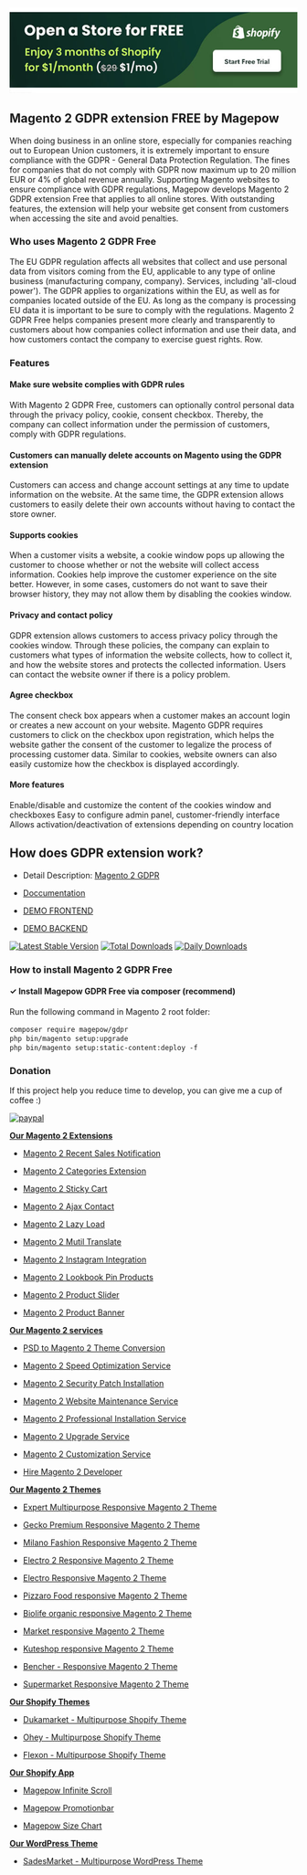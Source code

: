 [<img src="https://github.com/magepow/themeforest/blob/master/shopify/shopify_affiliate.jpg" >](https://shopify.pxf.io/VyL446)

## Magento 2 GDPR extension FREE by Magepow
When doing business in an online store, especially for companies reaching out to European Union customers, it is extremely important to ensure compliance with the GDPR - General Data Protection Regulation. The fines for companies that do not comply with GDPR now maximum up to 20 million EUR or 4% of global revenue annually.
Supporting Magento websites to ensure compliance with GDPR regulations, Magepow develops Magento 2 GDPR extension Free that applies to all online stores. With outstanding features, the extension will help your website get consent from customers when accessing the site and avoid penalties.
### Who uses Magento 2 GDPR Free
The EU GDPR regulation affects all websites that collect and use personal data from visitors coming from the EU, applicable to any type of online business (manufacturing company, company). Services, including 'all-cloud power'). The GDPR applies to organizations within the EU, as well as for companies located outside of the EU. As long as the company is processing EU data it is important to be sure to comply with the regulations.
Magento 2 GDPR Free helps companies present more clearly and transparently to customers about how companies collect information and use their data, and how customers contact the company to exercise guest rights. Row.
### Features
#### Make sure website complies with GDPR rules
With Magento 2 GDPR Free, customers can optionally control personal data through the privacy policy, cookie, consent checkbox. Thereby, the company can collect information under the permission of customers, comply with GDPR regulations.
#### Customers can manually delete accounts on Magento using the GDPR extension
Customers can access and change account settings at any time to update information on the website. At the same time, the GDPR extension allows customers to easily delete their own accounts without having to contact the store owner.
#### Supports cookies
When a customer visits a website, a cookie window pops up allowing the customer to choose whether or not the website will collect access information. Cookies help improve the customer experience on the site better. However, in some cases, customers do not want to save their browser history, they may not allow them by disabling the cookies window.
#### Privacy and contact policy
GDPR extension allows customers to access privacy policy through the cookies window. Through these policies, the company can explain to customers what types of information the website collects, how to collect it, and how the website stores and protects the collected information. Users can contact the website owner if there is a policy problem.
#### Agree checkbox
The consent check box appears when a customer makes an account login or creates a new account on your website. Magento GDPR requires customers to click on the checkbox upon registration, which helps the website gather the consent of the customer to legalize the process of processing customer data. Similar to cookies, website owners can also easily customize how the checkbox is displayed accordingly.
#### More features
Enable/disable and customize the content of the cookies window and checkboxes
Easy to configure admin panel, customer-friendly interface
Allows activation/deactivation of extensions depending on country location

## How does GDPR extension work?

- Detail Description: [Magento 2 GDPR](https://magepow.com/magento-2-gdpr.html)

- [Doccumentation](https://docs.magepow.com/gdpr)

- [DEMO FRONTEND](http://demo.magepow.com/gdpr/)

- [DEMO BACKEND](http://demo.magepow.com/gdpr/admin)

[![Latest Stable Version](https://poser.pugx.org/magepow/gdpr/v/stable)](https://packagist.org/packages/magepow/gdpr)
[![Total Downloads](https://poser.pugx.org/magepow/gdpr/downloads)](https://packagist.org/packages/magepow/gdpr)
[![Daily Downloads](https://poser.pugx.org/magepow/gdpr/d/daily)](https://packagist.org/packages/magepow/gdpr)

### How to install Magento 2 GDPR Free
#### ✓ Install Magepow GDPR Free via composer (recommend)
Run the following command in Magento 2 root folder:

```
composer require magepow/gdpr
php bin/magento setup:upgrade
php bin/magento setup:static-content:deploy -f
```
### Donation

If this project help you reduce time to develop, you can give me a cup of coffee :) 

[![paypal](https://www.paypalobjects.com/en_US/i/btn/btn_donateCC_LG.gif)](https://www.paypal.com/paypalme/alopay)

      
**[Our Magento 2 Extensions](https://magepow.com/magento-2-extensions.html)**

* [Magento 2 Recent Sales Notification](https://magepow.com/magento-2-recent-order-notification.html)

* [Magento 2 Categories Extension](https://magepow.com/magento-categories-extension.html)

* [Magento 2 Sticky Cart](https://magepow.com/magento-sticky-cart.html)

* [Magento 2 Ajax Contact](https://magepow.com/magento-ajax-contact-form.html)

* [Magento 2 Lazy Load](https://magepow.com/magento-lazy-load.html)

* [Magento 2 Mutil Translate](https://magepow.com/magento-multi-translate.html)

* [Magento 2 Instagram Integration](https://magepow.com/magento-2-instagram.html)

* [Magento 2 Lookbook Pin Products](https://magepow.com/lookbook-pin-products.html)

* [Magento 2 Product Slider](https://magepow.com/magento-product-slider.html)

* [Magento 2 Product Banner](https://magepow.com/magento-2-banner-slider.html)

**[Our Magento 2 services](https://magepow.com/magento-services.html)**

* [PSD to Magento 2 Theme Conversion](https://alothemes.com/psd-to-magento-theme-conversion.html)

* [Magento 2 Speed Optimization Service](https://magepow.com/magento-speed-optimization-service.html)

* [Magento 2 Security Patch Installation](https://magepow.com/magento-security-patch-installation.html)

* [Magento 2 Website Maintenance Service](https://magepow.com/website-maintenance-service.html)

* [Magento 2 Professional Installation Service](https://magepow.com/professional-installation-service.html)

* [Magento 2 Upgrade Service](https://magepow.com/magento-upgrade-service.html)

* [Magento 2 Customization Service](https://magepow.com/customization-service.html)

* [Hire Magento 2 Developer](https://magepow.com/hire-magento-developer.html)

**[Our Magento 2 Themes](https://alothemes.com/)**

* [Expert Multipurpose Responsive Magento 2 Theme](https://1.envato.market/c/1314680/275988/4415?u=https://themeforest.net/item/expert-premium-responsive-magento-2-and-1-support-rtl-magento-2-/21667789)

* [Gecko Premium Responsive Magento 2 Theme](https://1.envato.market/c/1314680/275988/4415?u=https://themeforest.net/item/gecko-responsive-magento-2-theme-rtl-supported/24677410)

* [Milano Fashion Responsive Magento 2 Theme](https://1.envato.market/c/1314680/275988/4415?u=https://themeforest.net/item/milano-fashion-responsive-magento-1-2-theme/12141971)

* [Electro 2 Responsive Magento 2 Theme](https://1.envato.market/c/1314680/275988/4415?u=https://themeforest.net/item/electro2-premium-responsive-magento-2-rtl-supported/26875864)

* [Electro Responsive Magento 2 Theme](https://1.envato.market/c/1314680/275988/4415?u=https://themeforest.net/item/electro-responsive-magento-1-2-theme/17042067)

* [Pizzaro Food responsive Magento 2 Theme](https://1.envato.market/c/1314680/275988/4415?u=https://themeforest.net/item/pizzaro-food-responsive-magento-1-2-theme/19438157)

* [Biolife organic responsive Magento 2 Theme](https://1.envato.market/c/1314680/275988/4415?u=https://themeforest.net/item/biolife-organic-food-magento-2-theme-rtl-supported/25712510)

* [Market responsive Magento 2 Theme](https://1.envato.market/c/1314680/275988/4415?u=https://themeforest.net/item/market-responsive-magento-2-theme/22997928)

* [Kuteshop responsive Magento 2 Theme](https://1.envato.market/c/1314680/275988/4415?u=https://themeforest.net/item/kuteshop-multipurpose-responsive-magento-1-2-theme/12985435)

* [Bencher - Responsive Magento 2 Theme](https://1.envato.market/c/1314680/275988/4415?u=https://themeforest.net/item/bencher-responsive-magento-1-2-theme/15787772)

* [Supermarket Responsive Magento 2 Theme](https://1.envato.market/c/1314680/275988/4415?u=https://themeforest.net/item/supermarket-responsive-magento-1-2-theme/18447995)

**[Our Shopify Themes](https://themeforest.net/user/alotheme)**

* [Dukamarket - Multipurpose Shopify Theme](https://1.envato.market/c/1314680/275988/4415?u=https://themeforest.net/item/dukamarket-multipurpose-shopify-theme/36158349)

* [Ohey - Multipurpose Shopify Theme](https://1.envato.market/c/1314680/275988/4415?u=https://themeforest.net/item/ohey-multipurpose-shopify-theme/34624195)

* [Flexon - Multipurpose Shopify Theme](https://1.envato.market/c/1314680/275988/4415?u=https://themeforest.net/item/flexon-multipurpose-shopify-theme/33461048)

**[Our Shopify App](https://apps.shopify.com/partners/maggicart)**

* [Magepow Infinite Scroll](https://apps.shopify.com/magepow-infinite-scroll)

* [Magepow Promotionbar](https://apps.shopify.com/magepow-promotionbar)

* [Magepow Size Chart](https://apps.shopify.com/magepow-size-chart)

**[Our WordPress Theme](https://themeforest.net/user/alotheme/portfolio)**

* [SadesMarket - Multipurpose WordPress Theme](https://1.envato.market/c/1314680/275988/4415?u=https://themeforest.net/item/sadesmarket-multipurpose-wordpress-theme/35369933)
